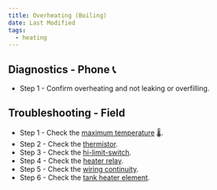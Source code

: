 ```yaml
---
title: Overheating (Boiling)
date: Last Modified 
tags:
  - heating
---
```

## Diagnostics - Phone 📞

- Step 1 - Confirm overheating and not leaking or overfilling.

## Troubleshooting - Field

- Step 1 - Check the [maximum temperature](/smartbrew/kb/max-temperature-setting/) 🌡️.
- Step 2 - Check the [thermistor](/smartbrew/kb/check-thermistor/).
- Step 3 - Check the [hi-limit-switch](/smartbrew/kb/check-hi-limit/).
- Step 4 - Check the [heater relay](/smartbrew/kb/check-heater-relay/).
- Step 5 - Check the [wiring continuity](/smartbrew/kb/check-continuity-heater-wiring/).
- Step 6 - Check the [tank heater element](/smartbrew/kb/check-element/).
